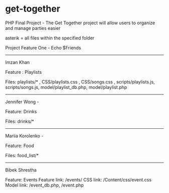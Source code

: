 # get-together
PHP Final Project - The Get Together project will allow users to organize and manage parties easier

asterik = all files within the specified folder

Project Feature One - Echo $Friends

-----------------------------------------

Imzan Khan 

Feature : Playlists 

Files: playlists/* ,
CSS/playlists.css , CSS/songs.css , 
scripts/playlists.js, scripts/songs.js,
model/playlist_db.php, model/playlist.php


-----------------------------------------
Jennifer Wong - 

Feature: Drinks

Files: drinks/*



-----------------------------------------

Mariia Korolenko - 

Feature: Food

Files: food_list/*


-----------------------------------------

Bibek Shrestha

Feature: Events 
Feature link: <root>/events/
CSS link: <root>/Content/css/event.css
Model link: <root>/event_db.php, <root>/event.php
